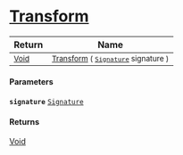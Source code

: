# [Transform](./BasicMetadataExtraction-100663458.md)



| Return | Name | 
| --- | --- | 
| <sub>[Void](https://docs.microsoft.com/en-us/dotnet/api/System.Void)</sub> | <sub>[Transform](./BasicMetadataExtraction-100663458.md) ( [`Signature`](./../Signature.md) signature )</sub> | 


#### Parameters
**`signature`**  [`Signature`](./../Signature.md)<br>
#### Returns
[Void](https://docs.microsoft.com/en-us/dotnet/api/System.Void)<br>

